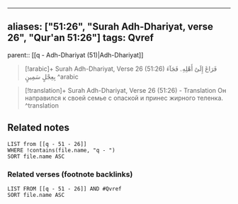 
---
aliases: ["51:26", "Surah Adh-Dhariyat, verse 26", "Qur'an 51:26"]
tags: Qvref
---

parent:: [[q - Adh-Dhariyat (51)|Adh-Dhariyat]]

> [!arabic]+ Surah Adh-Dhariyat, Verse 26 (51:26)
> <span class="quran-arabic">فَرَاغَ إِلَىٰٓ أَهْلِهِۦ فَجَآءَ بِعِجْلٍ سَمِينٍ</span>
^arabic

> [!translation]+ Surah Adh-Dhariyat, Verse 26 (51:26) - Translation
> Он направился к своей семье с опаской и принес жирного теленка.
^translation



## Related notes
```dataview
LIST from [[q - 51 - 26]]
WHERE !contains(file.name, "q - ")
SORT file.name ASC
```

### Related verses (footnote backlinks)
```dataview
LIST FROM [[q - 51 - 26]] AND #Qvref
SORT file.name ASC
```

